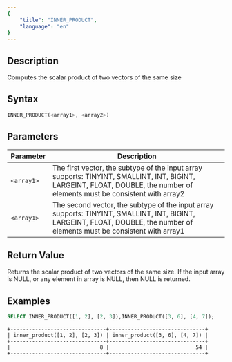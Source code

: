 ```yaml
---
{
    "title": "INNER_PRODUCT",
    "language": "en"
}
---
```


## Description

Computes the scalar product of two vectors of the same size

## Syntax

```sql
INNER_PRODUCT(<array1>, <array2>)
```

## Parameters

| Parameter | Description |
| -- |--|
| `<array1>` | The first vector, the subtype of the input array supports: TINYINT, SMALLINT, INT, BIGINT, LARGEINT, FLOAT, DOUBLE, the number of elements must be consistent with array2 |
| `<array1>` | The second vector, the subtype of the input array supports: TINYINT, SMALLINT, INT, BIGINT, LARGEINT, FLOAT, DOUBLE, the number of elements must be consistent with array1 |

## Return Value

Returns the scalar product of two vectors of the same size. If the input array is NULL, or any element in array is NULL, then NULL is returned.

## Examples

```sql
SELECT INNER_PRODUCT([1, 2], [2, 3]),INNER_PRODUCT([3, 6], [4, 7]);
```

```text
+-------------------------------+-------------------------------+
| inner_product([1, 2], [2, 3]) | inner_product([3, 6], [4, 7]) |
+-------------------------------+-------------------------------+
|                             8 |                            54 |
+-------------------------------+-------------------------------+
```
